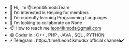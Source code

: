 - 👋 Hi, I’m @Leon4ikmodsTeam
- 👀 I’m interested in Helping for members
- 🌱 I’m currently learning Programming Languages
- 💞️ I’m looking to collaborate on None
- 📫 How to reach me leon4ikmods@gmail.com
- 😄 Coder in : C++ , PHP , JAVA , SQL , PYTHON
- ⚡ Telegram : https:/t.me/Leon4ikmodsx official channel✔️

<!---
Leon4ikmodsTeam/Leon4ikmodsTeam is a ✨ special ✨ repository because its `README.md` (this file) appears on your GitHub profile.
You can click the Preview link to take a look at your changes.
--->
